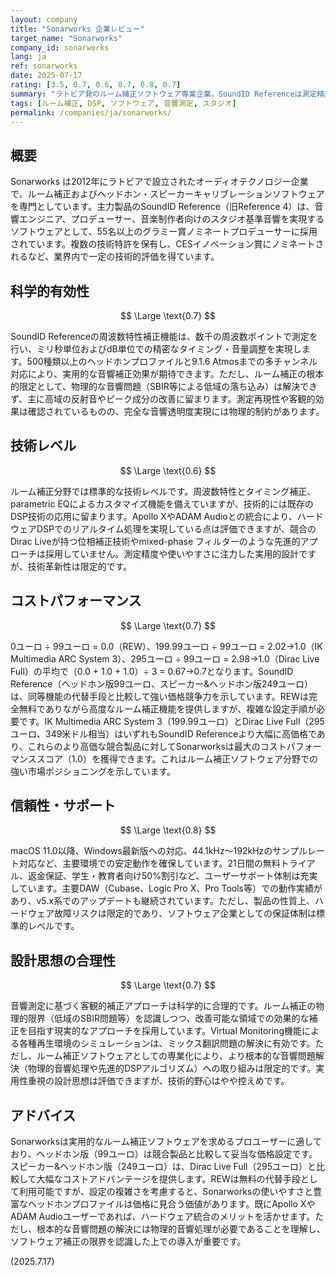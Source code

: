 ```yaml
---
layout: company
title: "Sonarworks 企業レビュー"
target_name: "Sonarworks"
company_id: sonarworks
lang: ja
ref: sonarworks
date: 2025-07-17
rating: [3.5, 0.7, 0.6, 0.7, 0.8, 0.7]
summary: "ラトビア発のルーム補正ソフトウェア専業企業。SoundID Referenceは測定精度と使いやすさで定評があり、ヘッドホン版99ユーロの価格設定は主要競合製品と比較して競争力がある。"
tags: [ルーム補正, DSP, ソフトウェア, 音響測定, スタジオ]
permalink: /companies/ja/sonarworks/
---
```


## 概要

Sonarworks は2012年にラトビアで設立されたオーディオテクノロジー企業で、ルーム補正およびヘッドホン・スピーカーキャリブレーションソフトウェアを専門としています。主力製品のSoundID Reference（旧Reference 4）は、音響エンジニア、プロデューサー、音楽制作者向けのスタジオ基準音響を実現するソフトウェアとして、55名以上のグラミー賞ノミネートプロデューサーに採用されています。複数の技術特許を保有し、CESイノベーション賞にノミネートされるなど、業界内で一定の技術的評価を得ています。

## 科学的有効性

$$ \Large \text{0.7} $$

SoundID Referenceの周波数特性補正機能は、数千の周波数ポイントで測定を行い、ミリ秒単位およびdB単位での精密なタイミング・音量調整を実現します。500種類以上のヘッドホンプロファイルと9.1.6 Atmosまでの多チャンネル対応により、実用的な音響補正効果が期待できます。ただし、ルーム補正の根本的限定として、物理的な音響問題（SBIR等による低域の落ち込み）は解決できず、主に高域の反射音やピーク成分の改善に留まります。測定再現性や客観的効果は確認されているものの、完全な音響透明度実現には物理的制約があります。

## 技術レベル

$$ \Large \text{0.6} $$

ルーム補正分野では標準的な技術レベルです。周波数特性とタイミング補正、parametric EQによるカスタマイズ機能を備えていますが、技術的には既存のDSP技術の応用に留まります。Apollo XやADAM Audioとの統合により、ハードウェアDSPでのリアルタイム処理を実現している点は評価できますが、競合のDirac Liveが持つ位相補正技術やmixed-phase フィルターのような先進的アプローチは採用していません。測定精度や使いやすさに注力した実用的設計ですが、技術革新性は限定的です。

## コストパフォーマンス

$$ \Large \text{0.7} $$

0ユーロ ÷ 99ユーロ = 0.0（REW）、199.99ユーロ ÷ 99ユーロ = 2.02→1.0（IK Multimedia ARC System 3）、295ユーロ ÷ 99ユーロ = 2.98→1.0（Dirac Live Full）の平均で（0.0 + 1.0 + 1.0）÷ 3 = 0.67→0.7となります。SoundID Reference（ヘッドホン版99ユーロ、スピーカー&ヘッドホン版249ユーロ）は、同等機能の代替手段と比較して強い価格競争力を示しています。REWは完全無料でありながら高度なルーム補正機能を提供しますが、複雑な設定手順が必要です。IK Multimedia ARC System 3（199.99ユーロ）とDirac Live Full（295ユーロ、349米ドル相当）はいずれもSoundID Referenceより大幅に高価格であり、これらのより高価な競合製品に対してSonarworksは最大のコストパフォーマンススコア（1.0）を獲得できます。これはルーム補正ソフトウェア分野での強い市場ポジショニングを示しています。

## 信頼性・サポート

$$ \Large \text{0.8} $$

macOS 11.0以降、Windows最新版への対応、44.1kHz～192kHzのサンプルレート対応など、主要環境での安定動作を確保しています。21日間の無料トライアル、返金保証、学生・教育者向け50%割引など、ユーザーサポート体制は充実しています。主要DAW（Cubase、Logic Pro X、Pro Tools等）での動作実績があり、v5.x系でのアップデートも継続されています。ただし、製品の性質上、ハードウェア故障リスクは限定的であり、ソフトウェア企業としての保証体制は標準的レベルです。

## 設計思想の合理性

$$ \Large \text{0.7} $$

音響測定に基づく客観的補正アプローチは科学的に合理的です。ルーム補正の物理的限界（低域のSBIR問題等）を認識しつつ、改善可能な領域での効果的な補正を目指す現実的なアプローチを採用しています。Virtual Monitoring機能による各種再生環境のシミュレーションは、ミックス翻訳問題の解決に有効です。ただし、ルーム補正ソフトウェアとしての専業化により、より根本的な音響問題解決（物理的音響処理や先進的DSPアルゴリズム）への取り組みは限定的です。実用性重視の設計思想は評価できますが、技術的野心はやや控えめです。

## アドバイス

Sonarworksは実用的なルーム補正ソフトウェアを求めるプロユーザーに適しており、ヘッドホン版（99ユーロ）は競合製品と比較して妥当な価格設定です。スピーカー&ヘッドホン版（249ユーロ）は、Dirac Live Full（295ユーロ）と比較して大幅なコストアドバンテージを提供します。REWは無料の代替手段として利用可能ですが、設定の複雑さを考慮すると、Sonarworksの使いやすさと豊富なヘッドホンプロファイルは価格に見合う価値があります。既にApollo XやADAM Audioユーザーであれば、ハードウェア統合のメリットを活かせます。ただし、根本的な音響問題の解決には物理的音響処理が必要であることを理解し、ソフトウェア補正の限界を認識した上での導入が重要です。

(2025.7.17)